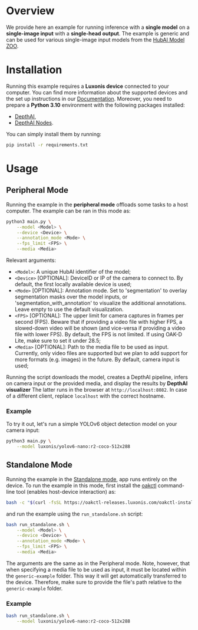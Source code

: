 # Overview

We provide here an example for running inference with a **single model** on a **single-image input** with a **single-head output**.
The example is generic and can be used for various single-image input models from the [HubAI Model ZOO](https://hub.luxonis.com/ai/models).

# Installation

Running this example requires a **Luxonis device** connected to your computer. You can find more information about the supported devices and the set up instructions in our [Documentation](https://rvc4.docs.luxonis.com/hardware).
Moreover, you need to prepare a **Python 3.10** environment with the following packages installed:

- [DepthAI](https://pypi.org/project/depthai/),
- [DepthAI Nodes](https://pypi.org/project/depthai-nodes/).

You can simply install them by running:

```bash
pip install -r requirements.txt
```

# Usage

## Peripheral Mode

Running the example in the **peripheral mode** offloads some tasks to a host computer.
The example can be ran in this mode as:

```bash
python3 main.py \
    --model <Model> \
    --device <Device> \
    --annotation_mode <Mode> \
    --fps_limit <FPS> \
    --media <Media>
```

Relevant arguments:

- `<Model>`: A unique HubAI identifier of the model;
- `<Device>` \[OPTIONAL\]: DeviceID or IP of the camera to connect to.
  By default, the first locally available device is used;
- `<Mode>` \[OPTIONAL\]: Annotation mode. Set to 'segmentation' to overlay segmentation masks over the model inputs, or 'segmentation_with_annotation' to visualize the additional annotations. Leave empty to use the default visualization.
- `<FPS>` \[OPTIONAL\]: The upper limit for camera captures in frames per second (FPS).
  Beware that if providing a video file with higher FPS, a slowed-down video will be shown (and vice-versa if providing a video file with lower FPS).
  By default, the FPS is not limited.
  If using OAK-D Lite, make sure to set it under 28.5;
- `<Media>` \[OPTIONAL\]: Path to the media file to be used as input.
  Currently, only video files are supported but we plan to add support for more formats (e.g. images) in the future.
  By default, camera input is used;

Running the script downloads the model, creates a DepthAI pipeline, infers on camera input or the provided media, and display the results by **DepthAI visualizer**
The latter runs in the browser at `http://localhost:8082`.
In case of a different client, replace `localhost` with the correct hostname.

### Example

To try it out, let's run a simple YOLOv6 object detection model on your camera input:

```bash
python3 main.py \
    --model luxonis/yolov6-nano:r2-coco-512x288
```

## Standalone Mode

Running the example in the [Standalone mode](https://rvc4.docs.luxonis.com/software/depthai/standalone/), app runs entirely on the device.
To run the example in this mode, first install the [oakctl](https://rvc4.docs.luxonis.com/software/tools/oakctl/) command-line tool (enables host-device interaction) as:

```bash
bash -c "$(curl -fsSL https://oakctl-releases.luxonis.com/oakctl-installer.sh)"
```

and run the example using the `run_standalone.sh` script:

```bash
bash run_standalone.sh \
    --model <Model> \
    --device <Device> \
    --annotation_mode <Mode> \
    --fps_limit <FPS> \
    --media <Media>
```

The arguments are the same as in the Peripheral mode.
Note, however, that when specifying a media file to be used as input, it must be located within the `generic-example` folder.
This way it will get automatically transferred to the device.
Therefore, make sure to provide the file's path relative to the `generic-example` folder.

### Example

```bash
bash run_standalone.sh \
    --model luxonis/yolov6-nano:r2-coco-512x288
```
